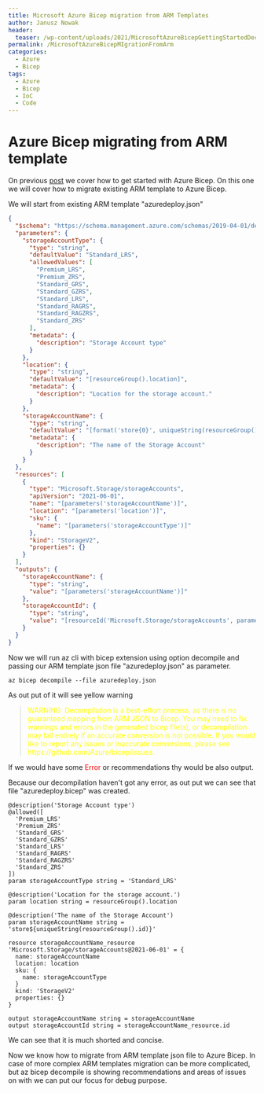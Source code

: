 ```yaml
---
title: Microsoft Azure Bicep migration from ARM Templates
author: Janusz Nowak
header:
  teaser: /wp-content/uploads/2021/MicrosoftAzureBicepGettingStartedDecompile.webp
permalink: /MicrosoftAzureBicepMIgrationFromArm
categories:
  - Azure
  - Bicep
tags:
  - Azure
  - Bicep
  - IoC
  - Code
---
```


# Azure Bicep migrating from ARM template

On previous [post](./post/MicrosoftAzureBicepGettingStarted) we cover how to get started with Azure Bicep.
On this one we will cover how to migrate existing ARM template to Azure Bicep.

We will start from existing ARM template "azuredeploy.json"

```json
{
  "$schema": "https://schema.management.azure.com/schemas/2019-04-01/deploymentTemplate.json#",
  "parameters": {
    "storageAccountType": {
      "type": "string",
      "defaultValue": "Standard_LRS",
      "allowedValues": [
        "Premium_LRS",
        "Premium_ZRS",
        "Standard_GRS",
        "Standard_GZRS",
        "Standard_LRS",
        "Standard_RAGRS",
        "Standard_RAGZRS",
        "Standard_ZRS"
      ],
      "metadata": {
        "description": "Storage Account type"
      }
    },
    "location": {
      "type": "string",
      "defaultValue": "[resourceGroup().location]",
      "metadata": {
        "description": "Location for the storage account."
      }
    },
    "storageAccountName": {
      "type": "string",
      "defaultValue": "[format('store{0}', uniqueString(resourceGroup().id))]",
      "metadata": {
        "description": "The name of the Storage Account"
      }
    }
  },
  "resources": [
    {
      "type": "Microsoft.Storage/storageAccounts",
      "apiVersion": "2021-06-01",
      "name": "[parameters('storageAccountName')]",
      "location": "[parameters('location')]",
      "sku": {
        "name": "[parameters('storageAccountType')]"
      },
      "kind": "StorageV2",
      "properties": {}
    }
  ],
  "outputs": {
    "storageAccountName": {
      "type": "string",
      "value": "[parameters('storageAccountName')]"
    },
    "storageAccountId": {
      "type": "string",
      "value": "[resourceId('Microsoft.Storage/storageAccounts', parameters('storageAccountName'))]"
    }
  }
}
```

Now we will run az cli with bicep extension using option decompile and passing our ARM template json file "azuredeploy.json" as parameter.

```
az bicep decompile --file azuredeploy.json
```

As out put of it will see yellow warning

> <p style="color:yellow;">
> WARNING: Decompilation is a best-effort process, as there is no guaranteed mapping from ARM JSON to Bicep.
> You may need to fix warnings and errors in the generated bicep file(s), or decompilation may fail entirely if an accurate conversion is not possible.
> If you would like to report any issues or inaccurate conversions, please see https://github.com/Azure/bicep/issues.

</p>

If we would have some <span style="color:red;">Error</span> or recommendations thy would be also output.

Because our decompilation haven't got any error, as out put we can see that file "azuredeploy.bicep" was created.

```bicep
@description('Storage Account type')
@allowed([
  'Premium_LRS'
  'Premium_ZRS'
  'Standard_GRS'
  'Standard_GZRS'
  'Standard_LRS'
  'Standard_RAGRS'
  'Standard_RAGZRS'
  'Standard_ZRS'
])
param storageAccountType string = 'Standard_LRS'

@description('Location for the storage account.')
param location string = resourceGroup().location

@description('The name of the Storage Account')
param storageAccountName string = 'store${uniqueString(resourceGroup().id)}'

resource storageAccountName_resource 'Microsoft.Storage/storageAccounts@2021-06-01' = {
  name: storageAccountName
  location: location
  sku: {
    name: storageAccountType
  }
  kind: 'StorageV2'
  properties: {}
}

output storageAccountName string = storageAccountName
output storageAccountId string = storageAccountName_resource.id
```

We can see that it is much shorted and concise.

Now we know how to migrate from ARM template json file to Azure Bicep. In case of more complex ARM templates migration can be more complicated, but az bicep decompile is showing recommendations and areas of issues on with we can put our focus for debug purpose.
